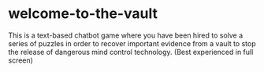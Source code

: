 # welcome-to-the-vault

This is a text-based chatbot game where you have been hired to solve a series of puzzles in order to recover important evidence from a vault to stop the release of dangerous mind control technology. (Best experienced in full screen)
